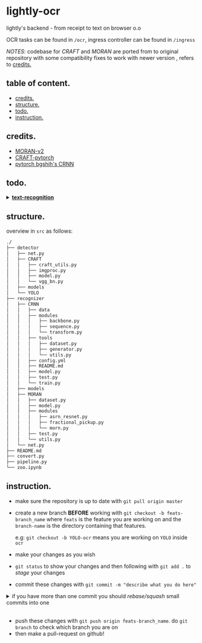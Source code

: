 # lightly-ocr

lightly's backend - from receipt to text on browser o.o

OCR tasks can be found in `/ocr`, ingress controller can be found in `/ingress`

_NOTES_: codebase for _CRAFT_ and _MORAN_ are ported from to original repository with some compatibility fixes to work with newer version , refers to [credits.](#credits)

## table of content.
* [credits.](#credits)
* [structure.](#structure)
* [todo.](#todo)
* [instruction.](#instruction)

## credits.
* [MORAN-v2](https://github.com/Canjie-Luo/MORAN_v2)
* [CRAFT-pytorch](https://github.com/clovaai/CRAFT-pytorch)
* [pytorch bgshih's CRNN](https://github.com/meijieru/crnn.pytorch)

## todo.
<details>
<summary>
<a href="ocr/recognizer"><b>text-recognition</b></a>
</summary><br>
- <b>CRNN</b> 
  * [ ] transfer pretrained weight to fit with the model
  * [ ] fix image padding issues with [eval.py](ocr/recognizer/CRNN/tools/eval.py)
  * [ ] process ICDAR2019 for eval sets in conjunction with MJSynth val data ⇒ reduce biases
  * [ ] creates a general dataset and generator function for both reconition model
  * ~~[x] database parsing for training loop~~
  * [x] ~~__FIXME__: gradient vanishing when training~~
  * [x] ~~generates logs for each training session~~
  * [x] ~~add options for continue training~~
  * [x] ~~modules incompatible shapes~~
  * [x] ~~create lmdb as dataset~~
  * [x] ~~added [generator.py](ocr/recognizer/CRNN/tools/generator.py) to generate lmdb~~
  * [x] ~~merges valuation_fn into [train.py](ocr/recognizer/CRNN/train.py#L136)~~
- <b>MORAN</b>
  * [ ] updates Variable to Tensor since torch.autograd.Variable is deprecated
</details>


## structure.
overview in `src` as follows:
```bash
./
├── detector
│   ├── net.py
│   ├── CRAFT
│   │   ├── craft_utils.py
│   │   ├── imgproc.py
│   │   ├── model.py
│   │   └── vgg_bn.py
│   ├── models
│   └── YOLO
├── recognizer
│   ├── CRNN
│   │   ├── data
│   │   ├── modules
│   │   │   ├── backbone.py
│   │   │   ├── sequence.py
│   │   │   └── transform.py
│   │   ├── tools
│   │   │   ├── dataset.py
│   │   │   ├── generator.py
│   │   │   └── utils.py
│   │   ├── config.yml
│   │   ├── README.md
│   │   ├── model.py
│   │   ├── test.py
│   │   └── train.py
│   ├── models
│   ├── MORAN
│   │   ├── dataset.py
│   │   ├── model.py
│   │   ├── modules
│   │   │   ├── asrn_resnet.py
│   │   │   ├── fractional_pickup.py
│   │   │   └── morn.py
│   │   ├── test.py
│   │   └── utils.py
│   └── net.py
├── README.md
├── convert.py
├── pipeline.py
└── zoo.ipynb
```

## instruction.
- make sure the repository is up to date with ```git pull origin master```
- create a new branch __BEFORE__ working with ```git checkout -b feats-branch_name``` where `feats` is the feature you are working on and the `branch-name` is the directory containing that features. 
  
  e.g: `git checkout -b YOLO-ocr` means you are working on `YOLO` inside `ocr`
- make your changes as you wish
- ```git status``` to show your changes and then following with ```git add .``` to _stage_ your changes
- commit these changes with ```git commit -m "describe what you do here"```

<details>
<summary>if you have more than one commit you should <i>rebase/squash</i> small commits into one</summary><br>

- ```git status``` to show the amount of your changes comparing to _HEAD_: 
  
  ```Your branch is ahead of 'origin/master' by n commit.``` where `n` is the number of your commit 
- ```git rebase -i HEAD~n``` to changes commit, __REMEMBER__ `-i`
- Once you enter the interactive shell `pick` your first commit and `squash` all the following commits after that
- after saving and exits edit your commit message once the new windows open describe what you did
- more information [here](https://git-scm.com/docs/git-rebase)

</details><br>

- push these changes with ```git push origin feats-branch_name```. do ```git branch``` to check which branch you are on
- then make a pull-request on github!


